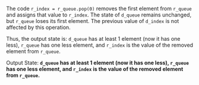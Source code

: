 The code `r_index = r_queue.pop(0)` removes the first element from `r_queue` and assigns that value to `r_index`. The state of `d_queue` remains unchanged, but `r_queue` loses its first element. The previous value of `d_index` is not affected by this operation.

Thus, the output state is: `d_queue` has at least 1 element (now it has one less), `r_queue` has one less element, and `r_index` is the value of the removed element from `r_queue`.

Output State: **`d_queue` has at least 1 element (now it has one less), `r_queue` has one less element, and `r_index` is the value of the removed element from `r_queue`.**